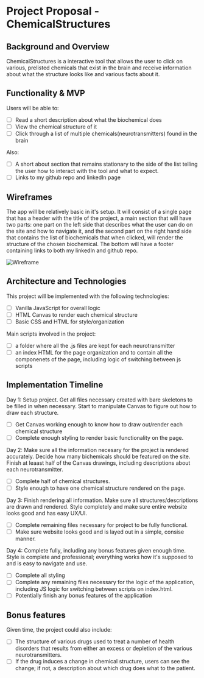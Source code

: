 # Project Proposal - ChemicalStructures

## Background and Overview

ChemicalStructures is a interactive tool that allows the user to click on various, prelisted chemicals that exist in the brain and receive information about what the structure looks like and various facts about it.

## Functionality & MVP

Users will be able to:
- [ ] Read a short description about what the biochemical does
- [ ] View the chemical structure of it
- [ ] Click through a list of multiple chemicals(neurotransmitters) found in the brain
 
Also:
- [ ] A short about section that remains stationary to the side of the list telling the user how to interact with the tool and what to expect.
- [ ] Links to my github repo and linkedIn page
 
## Wireframes
 
The app will be relatively basic in it's setup. It will consist of a single page that has a header with the title of the project, a main section that will have two parts: one part on the left side that describes what the user can do on the site and how to navigate it, and the second part on the right hand side that contains the list of biochemicals that when clicked, will render the structure of the chosen biochemical. The bottom will have a footer containing links to both my linkedIn and github repo.

![Wireframe](https://i.imgur.com/7HfUoL6.png)

## Architecture and Technologies

This project will be implemented with the following technologies:

- [ ] Vanilla JavaScript for overall logic
- [ ] HTML Canvas to render each chemical structure
- [ ] Basic CSS and HTML for style/organization

Main scripts involved in the project:

- [ ] a folder where all the .js files are kept for each neurotransmitter
- [ ] an index HTML for the page organization and to contain all the componenets of the page, including logic of switching between js scripts

## Implementation Timeline

Day 1: Setup project. Get all files necessary created with bare skeletons to be filled in when necessary. Start to manipulate Canvas to figure out how to draw each structure.

- [ ] Get Canvas working enough to know how to draw out/render each chemical structure
- [ ] Complete enough styling to render basic functionality on the page.

Day 2: Make sure all the information necesary for the project is rendered accurately. Decide how many bichemicals should be featured on the site. Finish at leaast half of the Canvas drawings, including descriptions about each neurotransmitter.

- [ ] Complete half of chemical structures.
- [ ] Style enough to have one chemical structure rendered on the page. 

Day 3: Finish rendering all information. Make sure all structures/descriptions are drawn and rendered. Style completely and make sure entire website looks good and has easy UX/UI.

- [ ] Complete remaining files necessary for project to be fully functional.
- [ ] Make sure website looks good and is layed out in a simple, consise manner.

Day 4: Complete fully, including any bonus features given enough time. Style is complete and professional; everything works how it's supposed to and is easy to navigate and use.

- [ ] Complete all styling
- [ ] Complete any remaining files necessary for the logic of the application, including JS logic for switching between scripts on index.html.
- [ ] Potentially finish any bonus features of the application

## Bonus features
 
Given time, the project could also include:
 
- [ ] The structure of various drugs used to treat a number of health disorders that results from either an excess or depletion of the various neurotransmitters.
- [ ] If the drug induces a change in chemical structure, users can see the change; if not, a description about which drug does what to the patient.
